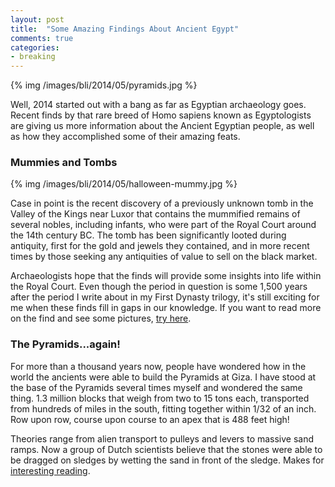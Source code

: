 ```yaml
---
layout: post
title: 	"Some Amazing Findings About Ancient Egypt"
comments: true
categories:
- breaking
---
```


{% img /images/bli/2014/05/pyramids.jpg %}

Well, 2014 started out with a bang as far as Egyptian archaeology goes. Recent finds by that rare breed of Homo sapiens known as Egyptologists are giving us more information about the Ancient Egyptian people, as well as how they accomplished some of their amazing feats. 

<!--more-->

### Mummies and Tombs

{% img /images/bli/2014/05/halloween-mummy.jpg %}

Case in point is the recent discovery of a previously unknown tomb in the Valley of the Kings near Luxor that contains the mummified remains of several nobles, including infants, who were part of the Royal Court around the 14th century BC. The tomb has been significantly looted during antiquity, first for the gold and jewels they contained, and in more recent times by those seeking any antiquities of value to sell on the black market. 

Archaeologists hope that the finds will provide some insights into life within the Royal Court. Even though the period in question is some 1,500 years after the period I write about in my First Dynasty trilogy, it's still exciting for me when these finds fill in gaps in our knowledge. If you want to read more on the find and see some pictures, [try here](http://www.livescience.com/45186-mummies-unearthed-egypts-valley-of-the-kings.html). 


### The Pyramids...again!

For more than a thousand years now, people have wondered how in the world the ancients were able to build the Pyramids at Giza. I have stood at the base of the Pyramids several times myself and wondered the same thing. 1.3 million blocks that weigh from two to 15 tons each, transported from hundreds of miles in the south, fitting together within 1/32 of an inch. Row upon row, course upon course to an apex that is 488 feet high! 

Theories range from alien transport to pulleys and levers to massive sand ramps. Now a group of Dutch scientists believe that the stones were able to be dragged on sledges by wetting the sand in front of the sledge. Makes for [interesting reading](http://www.livescience.com/45285-how-egyptians-moved-pyramid-stones.html). 
